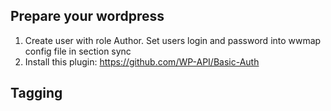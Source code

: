 ## Prepare your wordpress
1. Create user with role Author. Set users login and password into wwmap config file in section sync
2. Install this plugin: https://github.com/WP-API/Basic-Auth

## Tagging